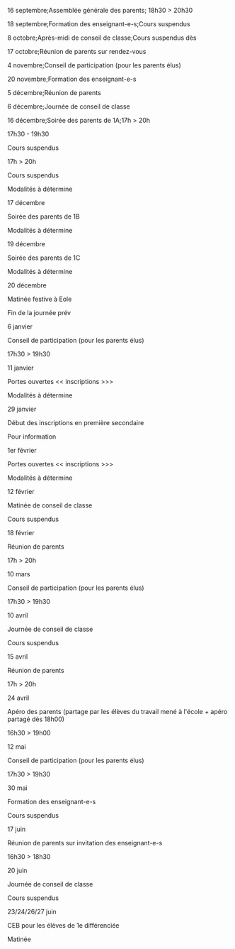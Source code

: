 
16 septembre;Assemblée générale des parents;
18h30 > 20h30

18 septembre;Formation des enseignant-e-s;Cours suspendus

8 octobre;Après-midi de conseil de classe;Cours suspendus dès

17 octobre;Réunion de parents sur rendez-vous

4 novembre;Conseil de participation (pour les parents élus)

20 novembre;Formation des enseignant-e-s

5 décembre;Réunion de parents

6 décembre;Journée de conseil de classe

16 décembre;Soirée des parents de 1A;17h > 20h

17h30 - 19h30

Cours suspendus

17h > 20h

Cours suspendus

Modalités à détermine

17 décembre

Soirée des parents de 1B

Modalités à détermine

19 décembre

Soirée des parents de 1C

Modalités à détermine

20 décembre

Matinée festive à Eole

Fin de la journée prév

6 janvier

Conseil de participation (pour les parents élus)

17h30 > 19h30

11 janvier

Portes ouvertes << inscriptions >>>

Modalités à détermine

29 janvier

Début des inscriptions en première secondaire

Pour information

1er février

Portes ouvertes << inscriptions >>>

Modalités à détermine

12 février

Matinée de conseil de classe

Cours suspendus

18 février

Réunion de parents

17h > 20h

10 mars

Conseil de participation (pour les parents élus)

17h30 > 19h30

10 avril

Journée de conseil de classe

Cours suspendus

15 avril

Réunion de parents

17h > 20h

24 avril

Apéro des parents (partage par les élèves du travail mené à l'école + apéro partagé dès 18h00)

16h30 > 19h00

12 mai

Conseil de participation (pour les parents élus)

17h30 > 19h30

30 mai

Formation des enseignant-e-s

Cours suspendus

17 juin

Réunion de parents sur invitation des enseignant-e-s

16h30 > 18h30

20 juin

Journée de conseil de classe

Cours suspendus

23/24/26/27 juin

CEB pour les élèves de 1e différenciée

Matinée